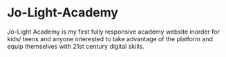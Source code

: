 # Jo-Light-Academy
Jo-Light Academy is my first fully responsive academy website inorder for kids/ teens and anyone interested to take advantage of the platform and equip themselves with 21st century digital skills.
